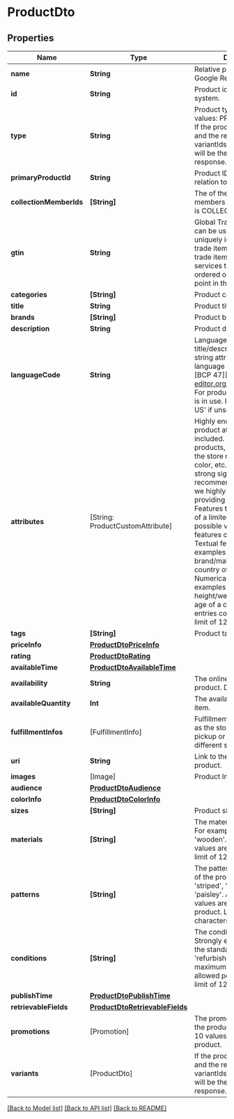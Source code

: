 # ProductDto

## Properties
Name | Type | Description | Notes
------------ | ------------- | ------------- | -------------
**name** | **String** | Relative path to product in Google Retail system. | [optional] 
**id** | **String** | Product id in Google Retail system. | [optional] 
**type** | **String** | Product type. Possible values: PRIMARY, VARIANT. If the product has variant list and the request specifies the variantIds, requested variants will be the first in the response. | [optional] 
**primaryProductId** | **String** | Product ID that is primary in relation to the current one | [optional] 
**collectionMemberIds** | **[String]** | The of the collection members when product type is COLLECTION | [optional] 
**gtin** | **String** | Global Trade Item Number can be used by a company to uniquely identify all of its trade items.GTIN defines trade items as products or services that are priced, ordered or invoiced at any point in the supply chain. | [optional] 
**categories** | **[String]** | Product categories (array). | [optional] 
**title** | **String** | Product title. | [optional] 
**brands** | **[String]** | Product brands. | [optional] 
**description** | **String** | Product description. | [optional] 
**languageCode** | **String** | Language of the title/description and other string attributes. Use language tags defined by [BCP 47][https://www.rfc-editor.org/rfc/bcp/bcp47.txt]. For product search this field is in use. It defaults to &#39;en-US&#39; if unset. | [optional] 
**attributes** | [String: ProductCustomAttribute] | Highly encouraged. Extra product attributes to be included. For example, for products, this could include the store name, vendor, style, color, etc. These are very strong signals for recommendation model, thus we highly recommend providing the attributes here. Features that can take on one of a limited number of possible values. Two types of features can be set are: Textual features. some examples would be the brand/maker of a product, or country of a customer. Numerical features. Some examples would be the height/weight of a product, or age of a customer.  Max entries count: 200. Length limit of 128 characters. | [optional] 
**tags** | **[String]** | Product tags (array). | [optional] 
**priceInfo** | [**ProductDtoPriceInfo**](ProductDtoPriceInfo.md) |  | [optional] 
**rating** | [**ProductDtoRating**](ProductDtoRating.md) |  | [optional] 
**availableTime** | [**ProductDtoAvailableTime**](ProductDtoAvailableTime.md) |  | [optional] 
**availability** | **String** | The online availability of the product. Default to IN_STOCK | [optional] 
**availableQuantity** | **Int** | The available quantity of the item. | [optional] 
**fulfillmentInfos** | [FulfillmentInfo] | Fulfillment information, such as the store IDs for in-store pickup or region IDs for different shipping methods. | [optional] 
**uri** | **String** | Link to the appropriate product. | [optional] 
**images** | [Image] | Product Image. | [optional] 
**audience** | [**ProductDtoAudience**](ProductDtoAudience.md) |  | [optional] 
**colorInfo** | [**ProductDtoColorInfo**](ProductDtoColorInfo.md) |  | [optional] 
**sizes** | **[String]** | Product sizes (array). | [optional] 
**materials** | **[String]** | The material of the product. For example, &#39;leather&#39;, &#39;wooden&#39;. A maximum of 20 values are allowed. Length limit of 128 characters | [optional] 
**patterns** | **[String]** | The pattern or graphic print of the product. For example, &#39;striped&#39;, &#39;polka dot&#39;, &#39;paisley&#39;. A maximum of 20 values are allowed per product. Length limit of 128 characters. | [optional] 
**conditions** | **[String]** | The condition of the product. Strongly encouraged to use the standardvalues: &#39;new&#39;, &#39;refurbished&#39;, &#39;used&#39;. A maximum of 5 values are allowed per product. Length limit of 128 characters. | [optional] 
**publishTime** | [**ProductDtoPublishTime**](ProductDtoPublishTime.md) |  | [optional] 
**retrievableFields** | [**ProductDtoRetrievableFields**](ProductDtoRetrievableFields.md) |  | [optional] 
**promotions** | [Promotion] | The promotions applied to the product. A maximum of 10 values are allowed per product. | [optional] 
**variants** | [ProductDto] | If the product has variant list and the request specifies the variantIds, requested variants will be the first in the response. | [optional] 

[[Back to Model list]](../README.md#documentation-for-models) [[Back to API list]](../README.md#documentation-for-api-endpoints) [[Back to README]](../README.md)



